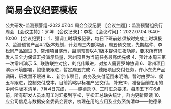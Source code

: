 

   

# 简易会议纪要模板

公共研发-监测预警组-2022.07.04 周会会议纪要
【会议主题】：监测预警组例行周会
【会议主持】：罗坤
【会议记录】：李松
【会议时间】：2022.07.04 9:40-10:00
【会议纪要】：
1、强调工时填报记录，每日下班前必须按时完成工时填报
2、监测预警产品4.2版本规划，计划周三内部沟通，周五预交底，先期赵仲、李松同产品跟进
3、常州项目演示，监测预警以4.1版本提供汇报功能，要求所有研发人员全力保证汇报演示质量，常州项目为当前任务最高优先级
4、预计本周三第一次常州演示
5、联防联控对接，刘兆伟跟进，对接人需要罗坤协调
6、常州项目演示环境部署，鲍德录跟进，暂定周五完成
7、德阳项目交付任务，许小东先产品调研，研发暂不跟进
8、、新余市项目，商务及交付范围未明确，暂时由罗坤、侯玉军跟进，控制交付成本，目前策略以标准产品交付。
补充10、准备当前在用的中间件版本清单，7月4日完成，——鲍德录
9、工时汇总要求，每周五下午6点前，所有研发人员本周工时汇报到李松，李松汇总缺失统计，群内更新反馈
10、应公司信息与数据安全委员会要求，梳理在用的应用及业务系统清单——鲍德录
